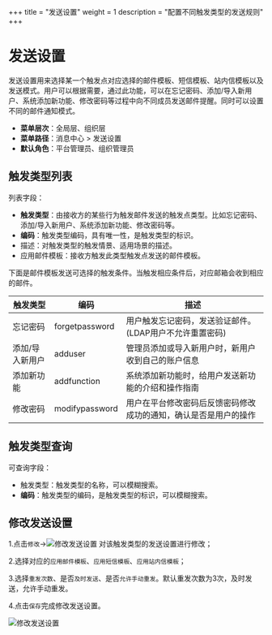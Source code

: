 ﻿+++
title = "发送设置"
weight = 1
description = "配置不同触发类型的发送规则"
+++

# 发送设置

发送设置用来选择某一个触发点对应选择的邮件模板、短信模板、站内信模板以及发送模式。用户可以根据需要，通过此功能，可以在忘记密码、添加/导入新用户、系统添加新功能、修改密码等过程中向不同成员发送邮件提醒。同时可以设置不同的邮件通知模式。


- **菜单层次**：全局层、组织层
- **菜单路径**：消息中心 > 发送设置
- **默认角色**：平台管理员、组织管理员

## 触发类型列表

列表字段：

- **触发类型**：由接收方的某些行为触发邮件发送的触发点类型。比如忘记密码、添加/导入新用户、系统添加新功能、修改密码等。
- **编码**：触发类型编码，具有唯一性，是触发类型的标识。
- 描述：对触发类型的触发情景、适用场景的描述。
- 应用邮件模板：接收方触发此类型触发点发送的邮件模板。

下面是邮件模板发送可选择的触发条件。当触发相应条件后，对应邮箱会收到相应的邮件。

| 触发类型 | 编码 | 描述 |
| --- | --- | --- |
忘记密码 | forgetpassword | 用户触发忘记密码，发送验证邮件。(LDAP用户不允许重置密码)
添加/导入新用户 | adduser | 管理员添加或导入新用户时，新用户收到自己的账户信息
添加新功能 | addfunction | 系统添加新功能时，给用户发送新功能的介绍和操作指南
修改密码 | modifypassword | 用户在平台修改密码后反馈密码修改成功的通知，确认是否是用户的操作


## 触发类型查询

可查询字段：

- 触发类型：触发类型的名称，可以模糊搜索。
- **编码**：触发类型的编码，是触发类型的标识，可以模糊搜索。

## 修改发送设置

1.点击`修改`→![修改发送设置](/docs/user-guide/system-configuration/message/image/update.png) 对该触发类型的发送设置进行修改；

2.选择对应的`应用邮件模板`、`应用短信模板`、`应用站内信模板`；

3.选择`重发次数`、是否`及时发送`、是否`允许手动重发`。默认重发次数为3次，及时发送，允许手动重发。

4.点击`保存`完成修改发送设置。

![修改发送设置](/docs/user-guide/system-configuration/message/image/update-send.png)




